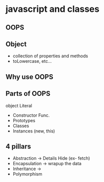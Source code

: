 # javascript and classes

## OOPS

## Object 
- collection of properties and methods
- toLowercase, etc...

## Why use OOPS

## Parts of OOPS
object Literal

- Constructor Func.
- Prototypes 
- Classes
- Instances (new, this)

## 4 pillars 
- Abstraction -> Details Hide (ex- fetch)
- Encapsulation -> wrapup the data 
- Inheritance -> 
- Polymorphism 
